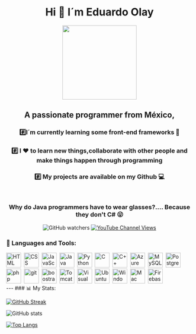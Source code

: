 <div id="header" align="center">
    <h1 align="center">Hi 👋 I´m Eduardo Olay</h1>
    <img  src="https://giphy.com/embed/26DoiqmYcxgFICb3G" width="200"/>
    <h2 align="center">A passionate programmer from México, </h2>
    <h3 align="center">#️⃣I´m currently learning some front-end frameworks 🎨</h3>
    <h3 align="center">#️⃣ I ❤️ to learn new things,collaborate with other people and make things happen through programming</h3>
    <h3 align="center">#️⃣ My projects are available on my Github 💻 </h3>
    <br>
    <h3 align="center">Why do Java programmers have to wear glasses?.... Because they don't C# 😜</h3> 
</div>

<div id="badges" align="center">
  <img alt="GitHub watchers" src="https://img.shields.io/github/watchers/EduardoOlay/EduardoOlay?style=plastic&logo=github&logoColor=%237024C1%20&color=%23435073%20">

  <a href="https://www.youtube.com/channel/UC1n-OWHLYr7OLNLjsxVntug">
     <img alt="YouTube Channel Views" src="https://img.shields.io/youtube/channel/views/UC1n-OWHLYr7OLNLjsxVntug?style=plastic&logo=youtube&labelColor=%23435073%20&color=%23000000"> 
  </a>  

</div>

<div align="left">
    <h3>🔨 Languages and Tools:</h3>
      <div>
        <img src="https://cdn.jsdelivr.net/gh/devicons/devicon/icons/html5/html5-original-wordmark.svg" title="HTML5" alt="HTML" widht="40" height="40"/>&nbsp;
        <img src="https://cdn.jsdelivr.net/gh/devicons/devicon/icons/css3/css3-original-wordmark.svg" title="CSS" alt="CSS" widht="40" height="40"/>&nbsp;
        <img src="https://cdn.jsdelivr.net/gh/devicons/devicon/icons/javascript/javascript-original.svg" title="JavaScript" alt="JavaScript" widht="40" height="40"/>&nbsp;
        <img src="https://cdn.jsdelivr.net/gh/devicons/devicon/icons/java/java-original.svg" title="Java" alt="Java" widht="40" height="40"/>&nbsp;
        <img src="https://cdn.jsdelivr.net/gh/devicons/devicon/icons/python/python-original.svg" title="Python" alt="Python" widht="40" height="40"/>&nbsp;
        <img src="https://cdn.jsdelivr.net/gh/devicons/devicon/icons/c/c-original.svg" title="C" alt="C" widht="40" height="40"/>&nbsp;
        <img src="https://cdn.jsdelivr.net/gh/devicons/devicon/icons/cplusplus/cplusplus-original.svg" title="C++" alt="C++" widht="40" height="40"/>&nbsp;
        <img src="https://cdn.jsdelivr.net/gh/devicons/devicon/icons/azure/azure-original.svg" title="Azure" alt="Azure" widht="40" height="40"/>&nbsp;
        <img src="https://cdn.jsdelivr.net/gh/devicons/devicon/icons/mysql/mysql-original-wordmark.svg" title="MySQL" alt="MySQL" widht="40" height="40"/>&nbsp;
        <img src="https://cdn.jsdelivr.net/gh/devicons/devicon/icons/postgresql/postgresql-original.svg" title="PostgreSQL" alt="PostgreSQL" widht="40" height="40"/>&nbsp;
        <img src="https://cdn.jsdelivr.net/gh/devicons/devicon/icons/php/php-original.svg" title="php" alt="php" widht="40" height="40"/>&nbsp;
        <img src="https://cdn.jsdelivr.net/gh/devicons/devicon/icons/git/git-original.svg" title="git" alt="git" widht="40" height="40"/>&nbsp;
        <img src="https://cdn.jsdelivr.net/gh/devicons/devicon/icons/bootstrap/bootstrap-original.svg"" title="boostrap" alt="boostrap" widht="40" height="40"/>&nbsp;
        <img src="https://cdn.jsdelivr.net/gh/devicons/devicon/icons/tomcat/tomcat-original.svg" title="Tomcat" alt="Tomcat" widht="40" height="40"/>&nbsp;
        <img src="https://cdn.jsdelivr.net/gh/devicons/devicon/icons/visualstudio/visualstudio-plain.svg" title="Visual Studio" alt=" Visual Studio" widht="40" height="40"/>&nbsp;
        <img src="https://cdn.jsdelivr.net/gh/devicons/devicon/icons/ubuntu/ubuntu-plain.svg" title="Ubuntu" alt="Ubuntu" widht="40" height="40"/>&nbsp;
        <img src="https://cdn.jsdelivr.net/gh/devicons/devicon/icons/windows8/windows8-original.svg" title="Windows" alt="Windows" widht="40" height="40"/>&nbsp;
        <img src="https://cdn.jsdelivr.net/gh/devicons/devicon/icons/apple/apple-original.svg" title="Mac" alt="Mac" widht="40" height="40"/>&nbsp;
        <img src="https://cdn.jsdelivr.net/gh/devicons/devicon/icons/firebase/firebase-plain.svg" title="Firebase" alt="Firebase" widht="40" height="40"/>&nbsp;
      </div>
</div>
---
### 📊 My Stats:

[![GitHub Streak](https://github-readme-streak-stats.herokuapp.com?user=EduardoOlay&theme=blood-dark)](https://git.io/streak-stats)

![GitHub stats](https://github-readme-stats.vercel.app/api?username=EduardoOlay&show_icons=true&theme=radical)

[![Top Langs](https://github-readme-stats.vercel.app/api/top-langs/?username=EduardoOlay&theme=tokyonight)](https://github.com/anuraghazra/github-readme-stats)

<!--
**EduardoOlay/EduardoOlay** is a ✨ _special_ ✨ repository because its `README.md` (this file) appears on your GitHub profile.

Here are some ideas to get you started:

- 🔭 I’m currently working on ...
- 🌱 I’m currently learning ...
- 👯 I’m looking to collaborate on ...
- 🤔 I’m looking for help with ...
- 💬 Ask me about ...
- 📫 How to reach me: ...
- 😄 Pronouns: ...
- ⚡ Fun fact: ...
-->
